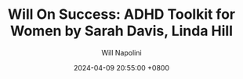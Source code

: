 ---
title: "Will On Success: ADHD Toolkit for Women by Sarah Davis, Linda Hill"
author: Will Napolini
date: 2024-04-09 20:55:00 +0800
categories: [Mindset, Book-summaries]
tags:
  [
    adhd-toolkit-for-women,
    sarah-davis,
    linda-hill,
    adhd-support,
    women-with-adhd,
    coping-strategies,
    attention-deficit-hyperactivity-disorder,
    adulthood-adhd,
    female-adhd,
    mental-health,
    self-help,
    empowerment,
    adhd-in-women,
    mindfulness-for-adhd,
    strategies-for-success
  ]
image: https://pbs.twimg.com/media/GO1T9NKXsAEvaZJ?format=jpg&name=large
alt: "Will On Success: ADHD Toolkit for Women by Sarah Davis, Linda Hill"
fallback:
  -
  # Replace with the URL of your backup image
  -
  # Replace with the URL of your backup image
---